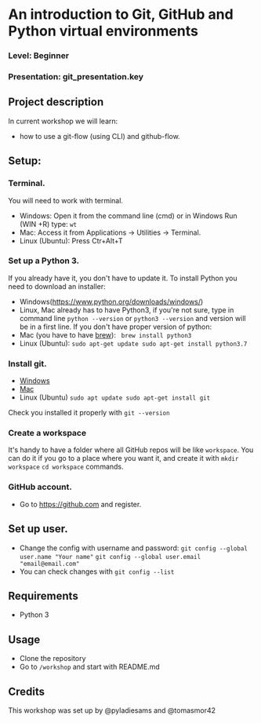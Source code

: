 
# An introduction to Git, GitHub and Python virtual environments
### Level: Beginner
### Presentation: git_presentation.key

## Project description
In current workshop we will learn:
* how to use a git-flow (using CLI) and github-flow.

## Setup:

### Terminal.
You will need to work with terminal. 
* Windows: Open it from the command line (cmd) or in Windows Run (WIN +R) type: `wt`
* Mac: Access it from Applications -> Utilities -> Terminal.
* Linux (Ubuntu): Press Ctr+Alt+T

### Set up a Python 3.
If you already have it, you don't have to update it.
To install Python you need to download an installer:
* Windows(https://www.python.org/downloads/windows/)
* Linux, Mac already has to have Python3, if you're not sure, type in command line
`python --version` or `python3 --version`
and version will be in a first line. If you don't have proper version of python:
* Mac (you have to have [brew](https://brew.sh)): ``` brew install python3```
* Linux (Ubuntu): ```sudo apt-get update
sudo apt-get install python3.7```

### Install git.
* [Windows](https://gitforwindows.org)
* [Mac](https://git-scm.com/download/mac)
* Linux (Ubuntu) ```sudo apt update sudo apt-get install git```

Check you installed it properly with ```git --version```

### Create a workspace
It's handy to have a folder where all GitHub repos will be like `workspace`. You can do it if you go to a place where you want it, and create it with
`mkdir workspace`
`cd workspace` commands.

### GitHub account.
* Go to https://github.com and register.

## Set up user.
* Change the config with username and password:
`git config --global user.name "Your name"`
`git config --global user.email "email@email.com"`
* You can check changes with `git config --list`

## Requirements
* Python 3

## Usage
* Clone the repository
* Go to `/workshop` and start with README.md

## Credits
This workshop was set up by @pyladiesams and @tomasmor42
